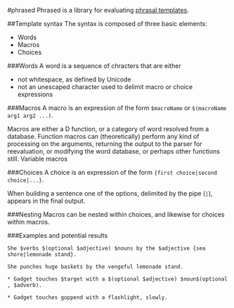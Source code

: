 #phrased
Phrased is a library for evaluating [phrasal templates](https://en.wikipedia.org/wiki/Phrasal_template).

<!-- TODO: flesh this out a bit more -->

##Template syntax
The syntax is composed of three basic elements:

* Words
* Macros
* Choices

###Words
A word is a sequence of chracters that are either

* not whitespace, as defined by Unicode
* not an unescaped character used to delimit macro or choice expressions

###Macros
A macro is an expression of the form `$macroName` or  `$(macroName arg1 arg2 ...)`.

Macros are either a D function, or a category of word resolved from a database.
Function macros can (theoretically) perform any kind of processing on the arguments, returning the output to the parser for reevaluation, or modifying the word database, or perhaps other functions still.
Variable macros 

###Choices
A choice is an expression of the form `{first choice|second choice|...}`.

When building a sentence one of the options, delimited by the pipe (`|`), appears in the final output.

###Nesting
Macros can be nested within choices, and likewise for choices within macros.

###Examples and potential results
```
She $verbs $(optional $adjective) $nouns by the $adjective {sea shore|lemonade stand}.

She punches huge baskets by the vengeful lemonade stand.
```

```
* Gadget touches $target with a $(optional $adjective) $noun$(optional , $adverb).

* Gadget touches goppend with a flashlight, slowly.
```
